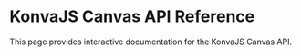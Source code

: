 # KonvaJS Canvas API Reference

This page provides interactive documentation for the KonvaJS Canvas API.

<swagger-ui src="openapi/konva-v9.2.0.yaml"/>